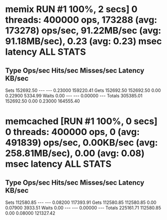 memix
RUN #1 100%,   2 secs]  0 threads:      400000 ops,  173288 (avg:  173278) ops/sec, 91.22MB/sec (avg: 91.18MB/sec),  0.23 (avg:  0.23) msec latency
ALL STATS
=========================================================================
Type         Ops/sec     Hits/sec   Misses/sec      Latency       KB/sec 
-------------------------------------------------------------------------
Sets       152692.50          ---          ---      0.23000    159220.41 
Gets       152692.50    152692.50         0.00      0.22900      5334.99 
Waits           0.00          ---          ---      0.00000          --- 
Totals     305385.01    152692.50         0.00      0.23000    164555.40


memcached
[RUN #1 100%,   0 secs]  0 threads:      400000 ops,       0 (avg:  491839) ops/sec, 0.00KB/sec (avg: 258.81MB/sec),  0.00 (avg:  0.08) msec latency
ALL STATS
=========================================================================
Type         Ops/sec     Hits/sec   Misses/sec      Latency       KB/sec 
-------------------------------------------------------------------------
Sets       112580.85          ---          ---      0.08200    117393.91 
Gets       112580.85    112580.85         0.00      0.07900      3933.51 
Waits           0.00          ---          ---      0.00000          --- 
Totals     225161.71    112580.85         0.00      0.08000    121327.42 
